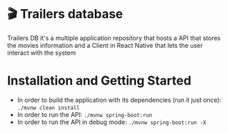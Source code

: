 # 🎬 Trailers database

Trailers DB it's a multiple application repository that hosts a API that stores the movies information and a Client in React Native that lets the user interact with the system

# Installation and Getting Started

- In order to build the application with its dependencies (run it just once): `./mvnw clean install`
- In order to run the API: `./mvnw spring-boot:run`
- In order to run the API in debug mode: `./mvnw spring-boot:run -X`

